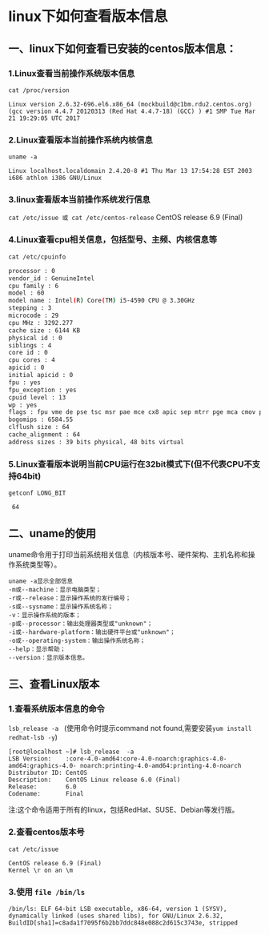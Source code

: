 # linux下如何查看版本信息

## 一、linux下如何查看已安装的centos版本信息：
### 1.Linux查看当前操作系统版本信息 
 `cat /proc/version`

```
Linux version 2.6.32-696.el6.x86_64 (mockbuild@c1bm.rdu2.centos.org) (gcc version 4.4.7 20120313 (Red Hat 4.4.7-18) (GCC) ) #1 SMP Tue Mar 21 19:29:05 UTC 2017
```

### 2.Linux查看版本当前操作系统内核信息
`uname -a`

```
Linux localhost.localdomain 2.4.20-8 #1 Thu Mar 13 17:54:28 EST 2003 i686 athlon i386 GNU/Linux
```
### 3.linux查看版本当前操作系统发行信息
 `cat /etc/issue 或 cat /etc/centos-release`
CentOS release 6.9 (Final)
### 4.Linux查看cpu相关信息，包括型号、主频、内核信息等 
 `cat /etc/cpuinfo`

``` bash
processor : 0
vendor_id : GenuineIntel
cpu family : 6
model : 60
model name : Intel(R) Core(TM) i5-4590 CPU @ 3.30GHz
stepping : 3
microcode : 29
cpu MHz : 3292.277
cache size : 6144 KB
physical id : 0
siblings : 4
core id : 0
cpu cores : 4
apicid : 0
initial apicid : 0
fpu : yes
fpu_exception : yes
cpuid level : 13
wp : yes
flags : fpu vme de pse tsc msr pae mce cx8 apic sep mtrr pge mca cmov pat pse36 clflush dts acpi mmx fxsr sse sse2 ss ht tm pbe syscall nx pdpe1gb rdtscp lm constant_tsc arch_perfmon pebs bts rep_good xtopology nonstop_tsc aperfmperf pni pclmulqdq dtes64 monitor ds_cpl vmx smx est tm2 ssse3 fma cx16 xtpr pdcm pcid sse4_1 sse4_2 x2apic movbe popcnt tsc_deadline_timer aes xsave avx f16c rdrand lahf_lm abm ida arat epb xsaveopt pln pts dtherm tpr_shadow vnmi flexpriority ept vpid fsgsbase bmi1 avx2 smep bmi2 erms invpcid
bogomips : 6584.55
clflush size : 64
cache_alignment : 64
address sizes : 39 bits physical, 48 bits virtual

```
### 5.Linux查看版本说明当前CPU运行在32bit模式下(但不代表CPU不支持64bit)
 `getconf LONG_BIT`

```
 64
```

## 二、uname的使用
uname命令用于打印当前系统相关信息（内核版本号、硬件架构、主机名称和操作系统类型等）。
```
uname -a显示全部信息
-m或--machine：显示电脑类型；
-r或--release：显示操作系统的发行编号；
-s或--sysname：显示操作系统名称；
-v：显示操作系统的版本；
-p或--processor：输出处理器类型或"unknown"；
-i或--hardware-platform：输出硬件平台或"unknown"； 
-o或--operating-system：输出操作系统名称；
--help：显示帮助；
--version：显示版本信息。
```
## 三、查看Linux版本
### 1.查看系统版本信息的命令
 `lsb_release -a `
(使用命令时提示command not found,需要安装`yum install redhat-lsb -y`)
```
[root@localhost ~]# lsb_release  -a
LSB Version:    :core-4.0-amd64:core-4.0-noarch:graphics-4.0-amd64:graphics-4.0- noarch:printing-4.0-amd64:printing-4.0-noarch
Distributor ID: CentOS
Description:    CentOS Linux release 6.0 (Final)
Release:        6.0
Codename:       Final
```
注:这个命令适用于所有的linux，包括RedHat、SUSE、Debian等发行版。


### 2.查看centos版本号 

`cat /etc/issue`

```
CentOS release 6.9 (Final)
Kernel \r on an \m
```
### 3.使用 `file /bin/ls`

```
/bin/ls: ELF 64-bit LSB executable, x86-64, version 1 (SYSV), dynamically linked (uses shared libs), for GNU/Linux 2.6.32, BuildID[sha1]=c8ada1f7095f6b2bb7ddc848e088c2d615c3743e, stripped

```

